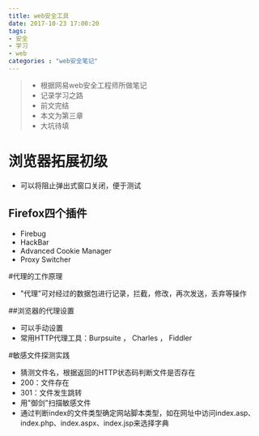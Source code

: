 ```yaml
---
title: web安全工具
date: 2017-10-23 17:00:20
tags:
- 安全
- 学习
- web
categories : "web安全笔记"
---
```


> - 根据网易web安全工程师所做笔记
> - 记录学习之路
> - 前文完结
> - 本文为第三章
> - 大坑待填

<!--more-->

# 浏览器拓展初级
- 可以将阻止弹出式窗口关闭，便于测试

## Firefox四个插件
- Firebug
- HackBar
- Advanced Cookie Manager
- Proxy Switcher

#代理的工作原理
- "代理"可对经过的数据包进行记录，拦截，修改，再次发送，丢弃等操作

##浏览器的代理设置
- 可以手动设置
- 常用HTTP代理工具：Burpsuite ， Charles ， Fiddler

#敏感文件探测实践
- 猜测文件名，根据返回的HTTP状态码判断文件是否存在
- 200：文件存在
- 301：文件发生跳转
- 用"御剑"扫描敏感文件
- 通过判断index的文件类型确定网站脚本类型，如在网址中访问index.asp、index.php、index.aspx、index.jsp来选择字典